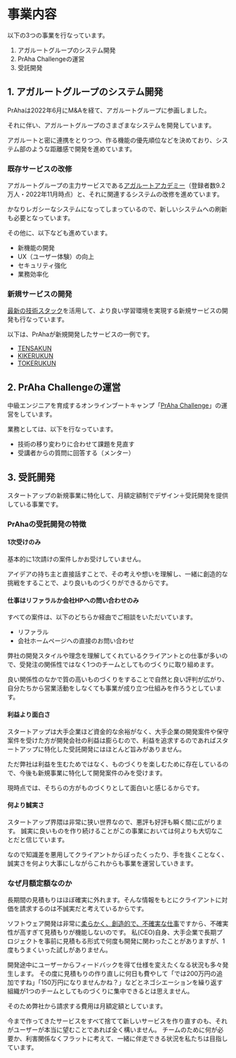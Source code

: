 # 事業内容

以下の3つの事業を行なっています。

1. アガルートグループのシステム開発
2. PrAha Challengeの運営
3. 受託開発

## 1. アガルートグループのシステム開発
PrAhaは2022年6月にM&Aを経て、アガルートグループに参画しました。

それに伴い、アガルートグループのさまざまなシステムを開発しています。

アガルートと密に連携をとりつつ、作る機能の優先順位などを決めており、システム部のような距離感で開発を進めています。

### 既存サービスの改修
アガルートグループの主力サービスである[アガルートアカデミー](https://www.agaroot.jp/)（登録者数9.2万人・2022年11月時点）と、それに関連するシステムの改修を進めています。

かなりレガシーなシステムになってしまっているので、新しいシステムへの刷新も必要となっています。

その他に、以下なども進めています。

- 新機能の開発
- UX（ユーザー体験）の向上
- セキュリティ強化
- 業務効率化

### 新規サービスの開発
[最新の技術スタック](/web-engineer-recruit#%E6%8A%80%E8%A1%93%E3%82%B9%E3%82%BF%E3%83%83%E3%82%AF)を活用して、より良い学習環境を実現する新規サービスの開発も行なっています。

以下は、PrAhaが新規開発したサービスの一例です。
- [TENSAKUN](https://www.agaroot.jp/about_lecture/online_tensaku/)
- [KIKERUKUN](https://www.agaroot.jp/about_lecture/online_shitsumon/)
- [TOKERUKUN](https://www.agaroot.jp/about_lecture/online_enshu/)

## 2. PrAha Challengeの運営
中級エンジニアを育成するオンラインブートキャンプ「[PrAha Challenge](https://praha-challenge.com/)」の運営をしています。

業務としては、以下を行なっています。

- 技術の移り変わりに合わせて課題を見直す
- 受講者からの質問に回答する（メンター）

## 3. 受託開発
スタートアップの新規事業に特化して、月額定額制でデザイン＋受託開発を提供している事業です。

### PrAhaの受託開発の特徴
#### 1次受けのみ
基本的に1次請けの案件しかお受けしていません。

アイデアの持ち主と直接話すことで、その考えや想いを理解し、一緒に創造的な挑戦をすることで、より良いものづくりができるからです。

#### 仕事はリファラルか会社HPへの問い合わせのみ
すべての案件は、以下のどちらか経由でご相談をいただいています。

- リファラル
- 会社ホームページへの直接のお問い合わせ

弊社の開発スタイルや理念を理解してくれているクライアントとの仕事が多いので、受発注の関係性ではなく1つのチームとしてものづくりに取り組めます。

良い関係性のなかで質の高いものづくりをすることで自然と良い評判が広がり、自分たちから営業活動をしなくても事業が成り立つ仕組みを作ろうとしています。

#### 利益より面白さ
スタートアップは大手企業ほど資金的な余裕がなく、大手企業の開発案件や保守案件を受けた方が開発会社の利益は膨らむので、利益を追求するのであればスタートアップに特化した受託開発にはほとんど旨みがありません。

ただ弊社は利益を生むためではなく、ものづくりを楽しむために存在しているので、今後も新規事業に特化して開発案件のみを受けます。

現時点では、そちらの方がものづくりとして面白いと感じるからです。

#### 何より誠実さ

スタートアップ界隈は非常に狭い世界なので、悪評も好評も瞬く間に広がります。
誠実に良いものを作り続けることがこの事業においては何よりも大切なことだと信じています。

なので知識差を悪用してクライアントからぼったくったり、手を抜くことなく、誠実さを何より大事にしながらこれからも事業を運営していきます。

### なぜ月額定額なのか
長期間の見積もりはほぼ確実に外れます。そんな情報をもとにクライアントに対価を請求するのは不誠実だと考えているからです。

ソフトウェア開発は非常に[柔らかく、創造的で、不確実な仕事](https://www.amazon.co.jp/dp/1732102201)ですから、不確実性が高すぎて見積もりが機能しないのです。
私(CEO)自身、大手企業で長期プロジェクトを事前に見積もる形式で何度も開発に関わったことがありますが、1度もうまくいった試しがありません。

開発途中にユーザーからフィードバックを得て仕様を変えたくなる状況も多々発生します。
その度に見積もりの作り直しに何日も費やして「では200万円の追加ですね」「150万円になりませんかね？」などとネゴシエーションを繰り返す組織が1つのチームとしてものづくりに集中できるとは思えません。

そのため弊社から請求する費用は月額定額としています。

今まで作ってきたサービスをすべて捨てて新しいサービスを作り直すのも、それがユーザーが本当に望むことであれば全く構いません。
チームのために何が必要か、利害関係なくフラットに考えて、一緒に伴走できる状況を私たちは目指しています。
